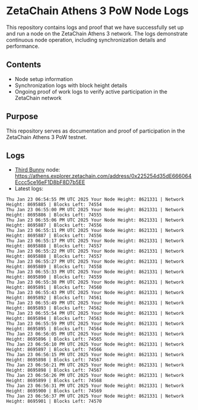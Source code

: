 # ZetaChain Athens 3 PoW Node Logs
This repository contains logs and proof that we have successfully set up and run a node on the ZetaChain Athens 3 network. The logs demonstrate continuous node operation, including synchronization details and performance.

## Contents
- Node setup information
- Synchronization logs with block height details
- Ongoing proof of work logs to verify active participation in the ZetaChain network

## Purpose
This repository serves as documentation and proof of participation in the ZetaChain Athens 3 PoW testnet.

## Logs

- [Third Bunny](https://thirdbunny.xyz/) node: https://athens.explorer.zetachain.com/address/0x225254d35dE666064Eccc5ce16eF1D8bF8D7b5EE
- Latest logs:
```
Thu Jan 23 06:54:55 PM UTC 2025 Your Node Height: 8621331 | Network Height: 8695885 | Blocks Left: 74554
Thu Jan 23 06:55:00 PM UTC 2025 Your Node Height: 8621331 | Network Height: 8695886 | Blocks Left: 74555
Thu Jan 23 06:55:06 PM UTC 2025 Your Node Height: 8621331 | Network Height: 8695887 | Blocks Left: 74556
Thu Jan 23 06:55:11 PM UTC 2025 Your Node Height: 8621331 | Network Height: 8695887 | Blocks Left: 74556
Thu Jan 23 06:55:17 PM UTC 2025 Your Node Height: 8621331 | Network Height: 8695888 | Blocks Left: 74557
Thu Jan 23 06:55:22 PM UTC 2025 Your Node Height: 8621331 | Network Height: 8695888 | Blocks Left: 74557
Thu Jan 23 06:55:27 PM UTC 2025 Your Node Height: 8621331 | Network Height: 8695889 | Blocks Left: 74558
Thu Jan 23 06:55:33 PM UTC 2025 Your Node Height: 8621331 | Network Height: 8695890 | Blocks Left: 74559
Thu Jan 23 06:55:38 PM UTC 2025 Your Node Height: 8621331 | Network Height: 8695891 | Blocks Left: 74560
Thu Jan 23 06:55:43 PM UTC 2025 Your Node Height: 8621331 | Network Height: 8695892 | Blocks Left: 74561
Thu Jan 23 06:55:49 PM UTC 2025 Your Node Height: 8621331 | Network Height: 8695893 | Blocks Left: 74562
Thu Jan 23 06:55:54 PM UTC 2025 Your Node Height: 8621331 | Network Height: 8695894 | Blocks Left: 74563
Thu Jan 23 06:55:59 PM UTC 2025 Your Node Height: 8621331 | Network Height: 8695895 | Blocks Left: 74564
Thu Jan 23 06:56:05 PM UTC 2025 Your Node Height: 8621331 | Network Height: 8695896 | Blocks Left: 74565
Thu Jan 23 06:56:10 PM UTC 2025 Your Node Height: 8621331 | Network Height: 8695897 | Blocks Left: 74566
Thu Jan 23 06:56:15 PM UTC 2025 Your Node Height: 8621331 | Network Height: 8695898 | Blocks Left: 74567
Thu Jan 23 06:56:21 PM UTC 2025 Your Node Height: 8621331 | Network Height: 8695898 | Blocks Left: 74567
Thu Jan 23 06:56:26 PM UTC 2025 Your Node Height: 8621331 | Network Height: 8695899 | Blocks Left: 74568
Thu Jan 23 06:56:31 PM UTC 2025 Your Node Height: 8621331 | Network Height: 8695900 | Blocks Left: 74569
Thu Jan 23 06:56:37 PM UTC 2025 Your Node Height: 8621331 | Network Height: 8695901 | Blocks Left: 74570
```
